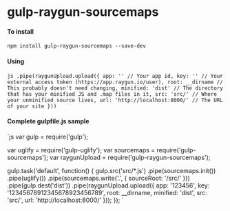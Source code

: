 # gulp-raygun-sourcemaps

#### To install

`npm install gulp-raygun-sourcemaps --save-dev`

#### Using

`js
.pipe(raygunUpload.upload({
	app: '' // Your app id,
	key: '' // Your external access token (https://app.raygun.io/user),
	root: __dirname // This probably doesn't need changing,
	minified: 'dist' // The directory that has your minified JS and .map files in it,
	src: 'src/' // Where your unminified source lives,
	url: 'http://localhost:8000/' // The URL of your site
}))
`

#### Complete gulpfile.js sample

`js
var gulp = require('gulp');

var uglify = require('gulp-uglify');
var sourcemaps = require('gulp-sourcemaps');
var raygunUpload = require('gulp-raygun-sourcemaps');

gulp.task('default', function() {
	gulp.src('src/*.js')
		.pipe(sourcemaps.init())
		.pipe(uglify())
		.pipe(sourcemaps.write('.', {
			sourceRoot: '/src/'
		}))
		.pipe(gulp.dest('dist'))
		.pipe(raygunUpload.upload({
			app: '123456',
			key: '12345678912345678923456789',
			root: __dirname,
			minified: 'dist',
			src: 'src/',
			url: 'http://localhost:8000/'
		}));
});
`